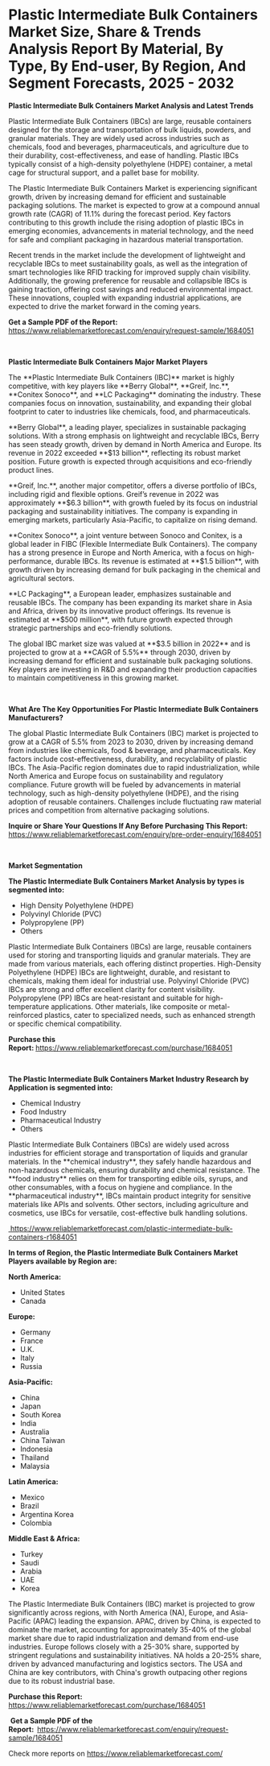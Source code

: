 <p><h1>Plastic Intermediate Bulk Containers Market Size, Share & Trends Analysis Report By Material, By Type, By End-user, By Region, And Segment Forecasts, 2025 - 2032</h1></p><p><strong>Plastic Intermediate Bulk Containers Market Analysis and Latest Trends</strong></p>
<p><p>Plastic Intermediate Bulk Containers (IBCs) are large, reusable containers designed for the storage and transportation of bulk liquids, powders, and granular materials. They are widely used across industries such as chemicals, food and beverages, pharmaceuticals, and agriculture due to their durability, cost-effectiveness, and ease of handling. Plastic IBCs typically consist of a high-density polyethylene (HDPE) container, a metal cage for structural support, and a pallet base for mobility.</p><p>The Plastic Intermediate Bulk Containers Market is experiencing significant growth, driven by increasing demand for efficient and sustainable packaging solutions. The market is expected to grow at a compound annual growth rate (CAGR) of 11.1% during the forecast period. Key factors contributing to this growth include the rising adoption of plastic IBCs in emerging economies, advancements in material technology, and the need for safe and compliant packaging in hazardous material transportation.</p><p>Recent trends in the market include the development of lightweight and recyclable IBCs to meet sustainability goals, as well as the integration of smart technologies like RFID tracking for improved supply chain visibility. Additionally, the growing preference for reusable and collapsible IBCs is gaining traction, offering cost savings and reduced environmental impact. These innovations, coupled with expanding industrial applications, are expected to drive the market forward in the coming years.</p></p>
<p><strong>Get a Sample PDF of the Report:&nbsp;</strong> <a href="https://www.reliablemarketforecast.com/enquiry/request-sample/1684051?utm_campaign=1108&utm_medium=2&utm_source=Github&utm_content=ia&utm_term=25012025&utm_id=plastic-intermediate-bulk-containers">https://www.reliablemarketforecast.com/enquiry/request-sample/1684051</a></p>
<p>&nbsp;</p>
<p><strong>Plastic Intermediate Bulk Containers Major Market Players</strong></p>
<p><p>The **Plastic Intermediate Bulk Containers (IBC)** market is highly competitive, with key players like **Berry Global**, **Greif, Inc.**, **Conitex Sonoco**, and **LC Packaging** dominating the industry. These companies focus on innovation, sustainability, and expanding their global footprint to cater to industries like chemicals, food, and pharmaceuticals.</p><p>**Berry Global**, a leading player, specializes in sustainable packaging solutions. With a strong emphasis on lightweight and recyclable IBCs, Berry has seen steady growth, driven by demand in North America and Europe. Its revenue in 2022 exceeded **$13 billion**, reflecting its robust market position. Future growth is expected through acquisitions and eco-friendly product lines.</p><p>**Greif, Inc.**, another major competitor, offers a diverse portfolio of IBCs, including rigid and flexible options. Greif’s revenue in 2022 was approximately **$6.3 billion**, with growth fueled by its focus on industrial packaging and sustainability initiatives. The company is expanding in emerging markets, particularly Asia-Pacific, to capitalize on rising demand.</p><p>**Conitex Sonoco**, a joint venture between Sonoco and Conitex, is a global leader in FIBC (Flexible Intermediate Bulk Containers). The company has a strong presence in Europe and North America, with a focus on high-performance, durable IBCs. Its revenue is estimated at **$1.5 billion**, with growth driven by increasing demand for bulk packaging in the chemical and agricultural sectors.</p><p>**LC Packaging**, a European leader, emphasizes sustainable and reusable IBCs. The company has been expanding its market share in Asia and Africa, driven by its innovative product offerings. Its revenue is estimated at **$500 million**, with future growth expected through strategic partnerships and eco-friendly solutions.</p><p>The global IBC market size was valued at **$3.5 billion in 2022** and is projected to grow at a **CAGR of 5.5%** through 2030, driven by increasing demand for efficient and sustainable bulk packaging solutions. Key players are investing in R&D and expanding their production capacities to maintain competitiveness in this growing market.</p></p>
<p>&nbsp;</p>
<p><strong>What Are The Key Opportunities For Plastic Intermediate Bulk Containers Manufacturers?</strong></p>
<p><p>The global Plastic Intermediate Bulk Containers (IBC) market is projected to grow at a CAGR of 5.5% from 2023 to 2030, driven by increasing demand from industries like chemicals, food & beverage, and pharmaceuticals. Key factors include cost-effectiveness, durability, and recyclability of plastic IBCs. The Asia-Pacific region dominates due to rapid industrialization, while North America and Europe focus on sustainability and regulatory compliance. Future growth will be fueled by advancements in material technology, such as high-density polyethylene (HDPE), and the rising adoption of reusable containers. Challenges include fluctuating raw material prices and competition from alternative packaging solutions.</p></p>
<p><strong>Inquire or Share Your Questions If Any Before Purchasing This Report:</strong> <a href="https://www.reliablemarketforecast.com/enquiry/pre-order-enquiry/1684051?utm_campaign=1108&utm_medium=2&utm_source=Github&utm_content=ia&utm_term=25012025&utm_id=plastic-intermediate-bulk-containers">https://www.reliablemarketforecast.com/enquiry/pre-order-enquiry/1684051</a></p>
<p>&nbsp;</p>
<p><strong>Market Segmentation</strong></p>
<p><strong>The Plastic Intermediate Bulk Containers Market Analysis by types is segmented into:</strong></p>
<p><ul><li>High Density Polyethylene (HDPE)</li><li>Polyvinyl Chloride (PVC)</li><li>Polypropylene (PP)</li><li>Others</li></ul></p>
<p><p>Plastic Intermediate Bulk Containers (IBCs) are large, reusable containers used for storing and transporting liquids and granular materials. They are made from various materials, each offering distinct properties. High-Density Polyethylene (HDPE) IBCs are lightweight, durable, and resistant to chemicals, making them ideal for industrial use. Polyvinyl Chloride (PVC) IBCs are strong and offer excellent clarity for content visibility. Polypropylene (PP) IBCs are heat-resistant and suitable for high-temperature applications. Other materials, like composite or metal-reinforced plastics, cater to specialized needs, such as enhanced strength or specific chemical compatibility.</p></p>
<p><strong>Purchase this Report:&nbsp;</strong><a href="https://www.reliablemarketforecast.com/purchase/1684051?utm_campaign=1108&utm_medium=2&utm_source=Github&utm_content=ia&utm_term=25012025&utm_id=plastic-intermediate-bulk-containers">https://www.reliablemarketforecast.com/purchase/1684051</a></p>
<p>&nbsp;</p>
<p><strong>The Plastic Intermediate Bulk Containers Market Industry Research by Application is segmented into:</strong></p>
<p><ul><li>Chemical Industry</li><li>Food Industry</li><li>Pharmaceutical Industry</li><li>Others</li></ul></p>
<p><p>Plastic Intermediate Bulk Containers (IBCs) are widely used across industries for efficient storage and transportation of liquids and granular materials. In the **chemical industry**, they safely handle hazardous and non-hazardous chemicals, ensuring durability and chemical resistance. The **food industry** relies on them for transporting edible oils, syrups, and other consumables, with a focus on hygiene and compliance. In the **pharmaceutical industry**, IBCs maintain product integrity for sensitive materials like APIs and solvents. Other sectors, including agriculture and cosmetics, use IBCs for versatile, cost-effective bulk handling solutions.</p></p>
<p><a href="https://www.reliablemarketforecast.com/plastic-intermediate-bulk-containers-r1684051?utm_campaign=1108&utm_medium=2&utm_source=Github&utm_content=ia&utm_term=25012025&utm_id=plastic-intermediate-bulk-containers">&nbsp;https://www.reliablemarketforecast.com/plastic-intermediate-bulk-containers-r1684051</a></p>
<p><strong>In terms of Region, the Plastic Intermediate Bulk Containers Market Players available by Region are:</strong></p>
<p>
    <p> <strong> North America: </strong>
        <ul>
            <li>United States</li>
            <li>Canada</li>
        </ul>
        </p> 
    <p> <strong> Europe: </strong>
        <ul>
            <li>Germany</li>
            <li>France</li>
            <li>U.K.</li>
            <li>Italy</li>
            <li>Russia</li>
        </ul>
        </p> 
    <p> <strong> Asia-Pacific: </strong>
        <ul>
            <li>China</li>
            <li>Japan</li>
            <li>South Korea</li>
            <li>India</li>
            <li>Australia</li>
            <li>China Taiwan</li>
            <li>Indonesia</li>
            <li>Thailand</li>
            <li>Malaysia</li>
        </ul>
        </p> 
    <p> <strong> Latin America: </strong>
        <ul>
            <li>Mexico</li>
            <li>Brazil</li>
            <li>Argentina Korea</li>
            <li>Colombia</li>
        </ul>
        </p> 
    <p> <strong> Middle East & Africa: </strong>
        <ul>
            <li>Turkey</li>
            <li>Saudi</li>
            <li>Arabia</li>
            <li>UAE</li>
            <li>Korea</li>
        </ul>
    </p>
    </p>
<p><p>The Plastic Intermediate Bulk Containers (IBC) market is projected to grow significantly across regions, with North America (NA), Europe, and Asia-Pacific (APAC) leading the expansion. APAC, driven by China, is expected to dominate the market, accounting for approximately 35-40% of the global market share due to rapid industrialization and demand from end-use industries. Europe follows closely with a 25-30% share, supported by stringent regulations and sustainability initiatives. NA holds a 20-25% share, driven by advanced manufacturing and logistics sectors. The USA and China are key contributors, with China's growth outpacing other regions due to its robust industrial base.</p></p>
<p><strong>Purchase this Report: </strong><a href="https://www.reliablemarketforecast.com/purchase/1684051?utm_campaign=1108&utm_medium=2&utm_source=Github&utm_content=ia&utm_term=25012025&utm_id=plastic-intermediate-bulk-containers">https://www.reliablemarketforecast.com/purchase/1684051</a></p>
<p>&nbsp;<strong>Get a Sample PDF of the Report:&nbsp;&nbsp;</strong><a href="https://www.reliablemarketforecast.com/enquiry/request-sample/1684051?utm_campaign=1108&utm_medium=2&utm_source=Github&utm_content=ia&utm_term=25012025&utm_id=plastic-intermediate-bulk-containers">https://www.reliablemarketforecast.com/enquiry/request-sample/1684051</a></p>
<p><strong></strong></p>
<p>Check more reports on <a href="https://www.reliablemarketforecast.com/?utm_campaign=1108&utm_medium=2&utm_source=Github&utm_content=ia&utm_term=25012025&utm_id=plastic-intermediate-bulk-containers">https://www.reliablemarketforecast.com/</a></p>